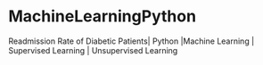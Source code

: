 # MachineLearningPython
 Readmission Rate of Diabetic Patients| Python |Machine Learning | Supervised Learning | Unsupervised Learning
